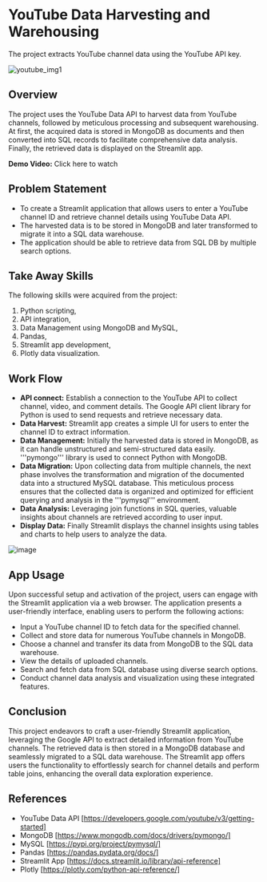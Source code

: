 # YouTube Data Harvesting and Warehousing
The project extracts YouTube channel data using the YouTube API key.

![youtube_img1](https://github.com/aishwarya-10/youtube_data_harvesting_and_warehousing/assets/48954230/83d0d108-2b5d-4cf7-9d91-809bf7082ed2)

## Overview
  The project uses the YouTube Data API to harvest data from YouTube channels, followed by meticulous processing and subsequent warehousing. At first, the acquired data is stored in MongoDB as documents and then converted into SQL records to facilitate comprehensive data analysis. Finally, the retrieved data is displayed on the Streamlit app.

**Demo Video:** Click here to watch

## Problem Statement
- To create a Streamlit application that allows users to enter a YouTube channel ID and retrieve channel details using YouTube Data API.
- The harvested data is to be stored in MongoDB and later transformed to migrate it into a SQL data warehouse.
- The application should be able to retrieve data from SQL DB by multiple search options.

## Take Away Skills
The following skills were acquired from the project:
  1. Python scripting,
  2. API integration,
  3. Data Management using MongoDB and MySQL,
  4. Pandas,
  5. Streamlit app development,
  6. Plotly data visualization.

## Work Flow
- **API connect:** Establish a connection to the YouTube API to collect channel, video, and comment details. The Google API client library for Python is used to send requests and retrieve necessary data.
- **Data Harvest:** Streamlit app creates a simple UI for users to enter the channel ID to extract information.
- **Data Management:** Initially the harvested data is stored in MongoDB, as it can handle unstructured and semi-structured data easily. '''pymongo''' library is used to connect Python with MongoDB.
- **Data Migration:** Upon collecting data from multiple channels, the next phase involves the transformation and migration of the documented data into a structured MySQL database. This meticulous process ensures that the collected data is organized and optimized for efficient querying and analysis in the '''pymysql''' environment.
- **Data Analysis:** Leveraging join functions in SQL queries, valuable insights about channels are retrieved according to user input.
- **Display Data:** Finally Streamlit displays the channel insights using tables and charts to help users to analyze the data.

![image](https://github.com/aishwarya-10/youtube_data_harvesting_and_warehousing/assets/48954230/cf82d0b5-37d2-4090-a57a-5a7aaf7887d1)

## App Usage
Upon successful setup and activation of the project, users can engage with the Streamlit application via a web browser. The application presents a user-friendly interface, enabling users to perform the following actions:
- Input a YouTube channel ID to fetch data for the specified channel.
- Collect and store data for numerous YouTube channels in MongoDB.
- Choose a channel and transfer its data from MongoDB to the SQL data warehouse.
- View the details of uploaded channels.
- Search and fetch data from SQL database using diverse search options.
- Conduct channel data analysis and visualization using these integrated features.

## Conclusion
  This project endeavors to craft a user-friendly Streamlit application, leveraging the Google API to extract detailed information from YouTube channels. The retrieved data is then stored in a MongoDB database and seamlessly migrated to a SQL data warehouse. The Streamlit app offers users the functionality to effortlessly search for channel details and perform table joins, enhancing the overall data exploration experience.

## References
- YouTube Data API [https://developers.google.com/youtube/v3/getting-started]
- MongoDB [https://www.mongodb.com/docs/drivers/pymongo/]
- MySQL [https://pypi.org/project/pymysql/]
- Pandas [https://pandas.pydata.org/docs/]
- Streamlit App [https://docs.streamlit.io/library/api-reference]
- Plotly [https://plotly.com/python-api-reference/]
